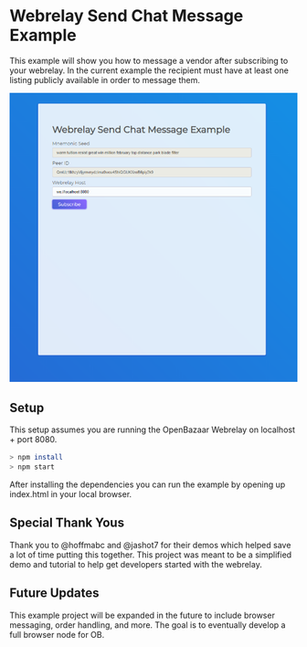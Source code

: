 # Webrelay Send Chat Message Example

This example will show you how to message a vendor after subscribing to your webrelay. In the current example the recipient must have at least one listing publicly available in order to message them.

![Webrelay Send Chat Message](src/images/webChat.png)

## Setup

This setup assumes you are running the OpenBazaar Webrelay on localhost + port 8080. 

```sh
> npm install
> npm start
```

After installing the dependencies you can run the example by opening up index.html in your local browser. 

## Special Thank Yous

Thank you to @hoffmabc and @jashot7 for their demos which helped save a lot of time putting this together. This project was meant to be a simplified demo and tutorial to help get developers started with the webrelay.


## Future Updates

This example project will be expanded in the future to include browser messaging, order handling, and more. The goal is to eventually develop a full browser node for OB.

